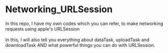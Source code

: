# Networking_URLSession
In this repo, I have my own codes which you can refer, to make networking requests using apple's URLSession
<br><br>
In this, I will also tell you everything about dataTask, uploadTask and downloadTask AND what powerful things you can do with URLSession.
